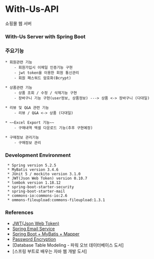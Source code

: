 # With-Us-API
쇼핑몰 웹 서버

### With-Us Server with Spring Boot

### 주요기능
```
* 회원관련 기능
    - 회원가입시 이메일 인증기능 구현
    - jwt token을 이용한 회원 통신관리
    - 회원 패스워드 암호화(Bcrypt)

* 상품관련 기능
    - 상품 조회 / 수정 / 삭제기능 구현
    - 장바구니 기능 구현(user정보, 상품정보) ---> 상품 <-> 장바구니 (다대일)

* 리뷰 및 Q&A 관련 기능
    - 리뷰 / Q&A <-> 상품 (다대일)

* ~~Excel Export 기능~~
    - 구매내역 엑셀 다운로드 기능(추후 구현예정)

* 구매정보 관리기능
    - 구매정보 관리
```

### Development Environment
```
 * Spring version 5.2.5
 * MyBatis version 3.4.6
 * JUnit 5 / mockito version 3.1.0
 * JWT(Json Web Token) version 0.10.7
 * lombok version 1.18.12
 * spring-boot-starter-security
 * spring-boot-starter-mail
 * commons-io:commons-io:2.6
 * ommons-fileupload:commons-fileupload:1.3.1
 ```

### References
 * [JWT(Json Web Token)](https://jwt.io/)
 * [Spring Email Service](https://docs.spring.io/spring-framework/docs/5.0.0.BUILD-SNAPSHOT/spring-framework-reference/html/mail.html)
 * [Spring Boot + MyBatis + Mapper](https://mybatis.org/spring-boot-starter/mybatis-spring-boot-autoconfigure/)
 * [Password Encryption](https://mia-dahae.tistory.com/120)
 * [Database Table Modeling - 파워 오브 데이터베이스 도서]
 * [스프링 부트로 배우는 자바 웹 개발 도서]